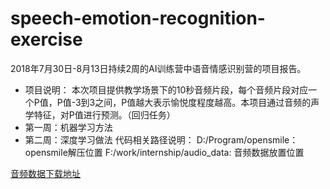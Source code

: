 # speech-emotion-recognition-exercise
2018年7⽉30⽇-8⽉13⽇持续2周的AI训练营中语⾳情感识别营的项目报告。

* 项目说明：
本次项目提供教学场景下的10秒音频片段，每个音频片段对应一个P值，P值-3到3之间，P值越大表示愉悦度程度越高。本项目通过音频的声学特征，对P值进行预测。（回归任务）
* 第一周：机器学习方法
* 第二周：深度学习做法
代码相关路径说明：
D:/Program/opensmile：opensmile解压位置
F:/work/internship/audio_data: 音频数据放置位置

[音频数据下载地址](http://dawn.shareurl.facethink.com/ai-lab-training-camp/%E8%AF%AD%E9%9F%B3%E8%AE%AD%E7%BB%83%E8%90%A5%E6%95%B0%E6%8D%AE.rar?AWSAccessKeyId=3QO8TW7G59ES77LY8BPH&Expires=1535681635&Signature=c19Aj0B%2F2DmMUhG4rH6qlAR35uQ%3D)
